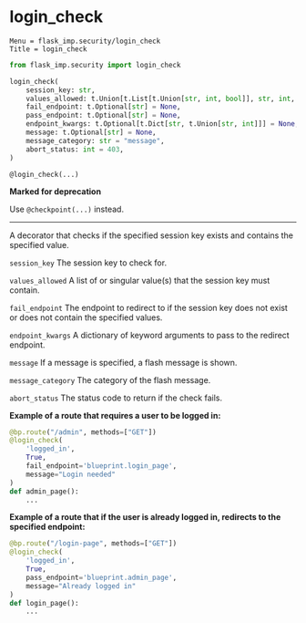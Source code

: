 # login_check

```
Menu = flask_imp.security/login_check
Title = login_check
```

```python
from flask_imp.security import login_check
```

```python
login_check(
    session_key: str,
    values_allowed: t.Union[t.List[t.Union[str, int, bool]], str, int, bool],
    fail_endpoint: t.Optional[str] = None,
    pass_endpoint: t.Optional[str] = None,
    endpoint_kwargs: t.Optional[t.Dict[str, t.Union[str, int]]] = None,
    message: t.Optional[str] = None,
    message_category: str = "message",
    abort_status: int = 403,
)
```

`@login_check(...)`

**Marked for deprecation**

Use `@checkpoint(...)` instead.

---

A decorator that checks if the specified session key exists and contains the specified value.

`session_key` The session key to check for.

`values_allowed` A list of or singular value(s) that the session key must contain.

`fail_endpoint` The endpoint to redirect to if the session key does not exist or does not contain the specified values.

`endpoint_kwargs` A dictionary of keyword arguments to pass to the redirect endpoint.

`message` If a message is specified, a flash message is shown.

`message_category` The category of the flash message.

`abort_status` The status code to return if the check fails.

**Example of a route that requires a user to be logged in:**

```python
@bp.route("/admin", methods=["GET"])
@login_check(
    'logged_in',
    True,
    fail_endpoint='blueprint.login_page',
    message="Login needed"
)
def admin_page():
    ...
```

**Example of a route that if the user is already logged in, redirects to the specified endpoint:**

```python
@bp.route("/login-page", methods=["GET"])
@login_check(
    'logged_in',
    True,
    pass_endpoint='blueprint.admin_page',
    message="Already logged in"
)
def login_page():
    ...
```

